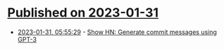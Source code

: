 # [Published on 2023-01-31](index.md)

* [2023-01-31, 05:55:29](https://news.ycombinator.com/item?id=34591733) - [Show HN: Generate commit messages using GPT-3](https://github.com/markuswt/gpt-commit)
